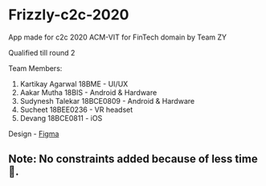 # Frizzly-c2c-2020
App made for c2c 2020 ACM-VIT for FinTech domain by Team ZY 


Qualified till round 2



Team Members:

1. Kartikay Agarwal 18BME - UI/UX 
2. Aakar Mutha 18BIS - Android & Hardware
3. Sudynesh Talekar 18BCE0809 - Android & Hardware
4. Sucheet 18BEE0236 - VR headset
5. Devang 18BCE0811 - iOS




Design - [Figma](https://www.figma.com/file/1TiYNJxkfEs2yylCuCzUAJ/C2C?node-id=0%3A1)


## Note: No constraints added because of less time 😬.


